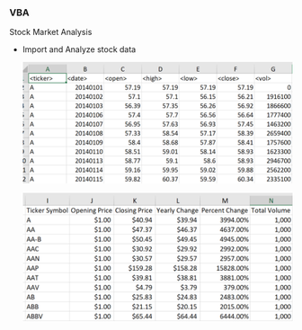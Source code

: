 ### VBA

Stock Market Analysis
* Import and Analyze stock data

    ![vba](vba1.jpg)

    ![vba2](vba2.jpg)
